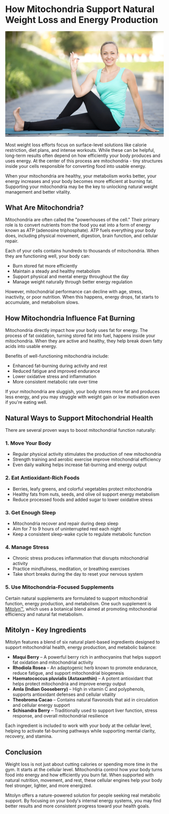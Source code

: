 # How Mitochondria Support Natural Weight Loss and Energy Production

![Mitolyn-Mitochondria-Health](https://raw.githubusercontent.com/healthynutrix/mitolyn-mitochondria-health/main/mitolyn-mitochondria-health.webp)

Most weight loss efforts focus on surface-level solutions like calorie restriction, diet plans, and intense workouts. While these can be helpful, long-term results often depend on how efficiently your body produces and uses energy. At the center of this process are mitochondria - tiny structures inside your cells responsible for converting food into usable energy.

When your mitochondria are healthy, your metabolism works better, your energy increases and your body becomes more efficient at burning fat. Supporting your mitochondria may be the key to unlocking natural weight management and better vitality.

## What Are Mitochondria?

Mitochondria are often called the "powerhouses of the cell." Their primary role is to convert nutrients from the food you eat into a form of energy known as ATP (adenosine triphosphate). ATP fuels everything your body does, including physical movement, digestion, brain function, and cellular repair.

Each of your cells contains hundreds to thousands of mitochondria. When they are functioning well, your body can:

- Burn stored fat more efficiently
- Maintain a steady and healthy metabolism
- Support physical and mental energy throughout the day
- Manage weight naturally through better energy regulation

However, mitochondrial performance can decline with age, stress, inactivity, or poor nutrition. When this happens, energy drops, fat starts to accumulate, and metabolism slows.

## How Mitochondria Influence Fat Burning

Mitochondria directly impact how your body uses fat for energy. The process of fat oxidation, turning stored fat into fuel, happens inside your mitochondria. When they are active and healthy, they help break down fatty acids into usable energy.

Benefits of well-functioning mitochondria include:

- Enhanced fat-burning during activity and rest
- Reduced fatigue and improved endurance
- Lower oxidative stress and inflammation
- More consistent metabolic rate over time

If your mitochondria are sluggish, your body stores more fat and produces less energy, and you may struggle with weight gain or low motivation even if you're eating well.

## Natural Ways to Support Mitochondrial Health

There are several proven ways to boost mitochondrial function naturally:

### 1. Move Your Body

- Regular physical activity stimulates the production of new mitochondria
- Strength training and aerobic exercise improve mitochondrial efficiency
- Even daily walking helps increase fat-burning and energy output

### 2. Eat Antioxidant-Rich Foods

- Berries, leafy greens, and colorful vegetables protect mitochondria
- Healthy fats from nuts, seeds, and olive oil support energy metabolism
- Reduce processed foods and added sugar to lower oxidative stress

### 3. Get Enough Sleep

- Mitochondria recover and repair during deep sleep
- Aim for 7 to 9 hours of uninterrupted rest each night
- Keep a consistent sleep-wake cycle to regulate metabolic function

### 4. Manage Stress

- Chronic stress produces inflammation that disrupts mitochondrial activity
- Practice mindfulness, meditation, or breathing exercises
- Take short breaks during the day to reset your nervous system

### 5. Use Mitochondria-Focused Supplements

Certain natural supplements are formulated to support mitochondrial function, energy production, and metabolism. One such supplement is [Mitolyn™](https://mitolyninfo.com), which uses a botanical blend aimed at promoting mitochondrial efficiency and natural fat metabolism.

## Mitolyn - Key Ingredients

Mitolyn features a blend of six natural plant-based ingredients designed to support mitochondrial health, energy production, and metabolic balance:

- **Maqui Berry** – A powerful berry rich in anthocyanins that helps support fat oxidation and mitochondrial activity  
- **Rhodiola Rosea** – An adaptogenic herb known to promote endurance, reduce fatigue, and support mitochondrial biogenesis  
- **Haematococcus pluvialis (Astaxanthin)** – A potent antioxidant that helps protect mitochondria and improve energy output  
- **Amla (Indian Gooseberry)** – High in vitamin C and polyphenols, supports antioxidant defenses and cellular vitality  
- **Theobroma Cacao** – Contains natural flavonoids that aid in circulation and cellular energy support  
- **Schisandra Berry** – Traditionally used to support liver function, stress response, and overall mitochondrial resilience  

Each ingredient is included to work with your body at the cellular level, helping to activate fat-burning pathways while supporting mental clarity, recovery, and stamina.

## Conclusion

Weight loss is not just about cutting calories or spending more time in the gym. It starts at the cellular level. Mitochondria control how your body turns food into energy and how efficiently you burn fat. When supported with natural nutrition, movement, and rest, these cellular engines help your body feel stronger, lighter, and more energized.

Mitolyn offers a nature-powered solution for people seeking real metabolic support. By focusing on your body's internal energy systems, you may find better results and more consistent progress toward your health goals.
